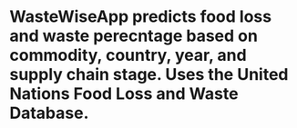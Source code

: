 # WasteWiseApp predicts food loss and waste perecntage based on commodity, country, year, and supply chain stage. Uses the United Nations Food Loss and Waste Database.
